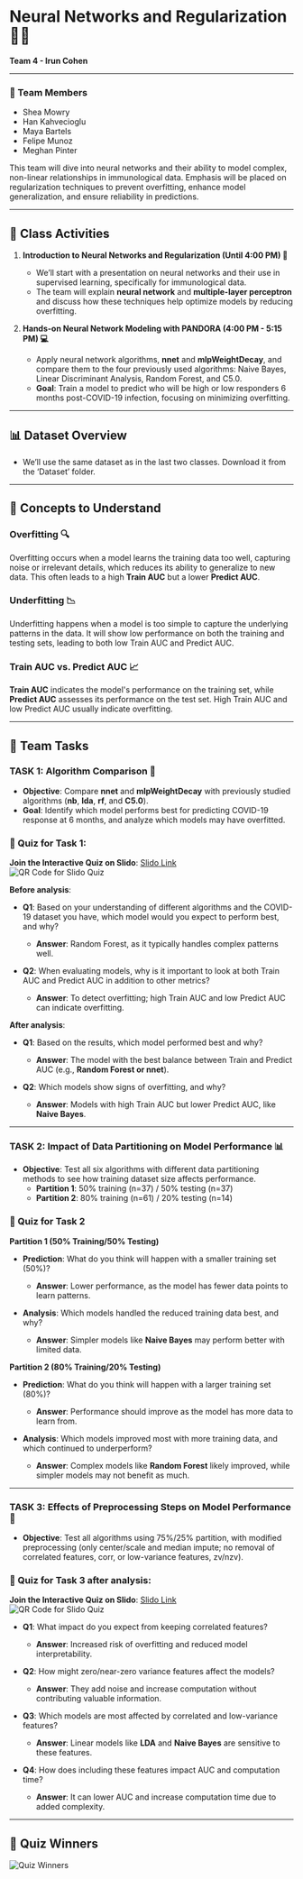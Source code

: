 # Neural Networks and Regularization 🧠🔗
**Team 4 - Irun Cohen**

---

### 👥 Team Members
- Shea Mowry
- Han Kahvecioglu
- Maya Bartels
- Felipe Munoz
- Meghan Pinter

This team will dive into neural networks and their ability to model complex, non-linear relationships in immunological data. Emphasis will be placed on regularization techniques to prevent overfitting, enhance model generalization, and ensure reliability in predictions.

---

## 🌟 Class Activities

1. **Introduction to Neural Networks and Regularization (Until 4:00 PM) 🧠**
   - We’ll start with a presentation on neural networks and their use in supervised learning, specifically for immunological data.
   - The team will explain **neural network** and **multiple-layer perceptron** and discuss how these techniques help optimize models by reducing overfitting.

2. **Hands-on Neural Network Modeling with PANDORA (4:00 PM - 5:15 PM) 💻**
   - Apply neural network algorithms, **nnet** and **mlpWeightDecay**, and compare them to the four previously used algorithms: Naive Bayes, Linear Discriminant Analysis, Random Forest, and C5.0.
   - **Goal**: Train a model to predict who will be high or low responders 6 months post-COVID-19 infection, focusing on minimizing overfitting.

---

## 📊 Dataset Overview
- We’ll use the same dataset as in the last two classes. Download it from the ‘Dataset’ folder.

---

## 🧩 Concepts to Understand

### Overfitting 🔍
Overfitting occurs when a model learns the training data too well, capturing noise or irrelevant details, which reduces its ability to generalize to new data. This often leads to a high **Train AUC** but a lower **Predict AUC**.

### Underfitting 📉
Underfitting happens when a model is too simple to capture the underlying patterns in the data. It will show low performance on both the training and testing sets, leading to both low Train AUC and Predict AUC.

### Train AUC vs. Predict AUC 📈
**Train AUC** indicates the model's performance on the training set, while **Predict AUC** assesses its performance on the test set. High Train AUC and low Predict AUC usually indicate overfitting.

---

## 🎯 Team Tasks

### TASK 1: Algorithm Comparison 🔄
- **Objective**: Compare **nnet** and **mlpWeightDecay** with previously studied algorithms (**nb**, **lda**, **rf**, and **C5.0**).
- **Goal**: Identify which model performs best for predicting COVID-19 response at 6 months, and analyze which models may have overfitted.

### 📝 Quiz for Task 1:
**Join the Interactive Quiz on Slido**: [Slido Link](https://app.sli.do/event/vZQmBiVjSDaCwtayvC4fsw)  
![QR Code for Slido Quiz](https://github.com/atomiclaboratory/systems_immunology_course_2024/blob/main/Course%20Materials/MODULE%204%20-%20Weeks%207-14/team%204%20Irun%20Cohen/images/QR%20Code%20for%20Supervised%20ML%20quiz.png)

**Before analysis**:
- **Q1**: Based on your understanding of different algorithms and the COVID-19 dataset you have, which model would you expect to perform best, and why?  
  - **Answer**: Random Forest, as it typically handles complex patterns well.

- **Q2**: When evaluating models, why is it important to look at both Train AUC and Predict AUC in addition to other metrics?  
  - **Answer**: To detect overfitting; high Train AUC and low Predict AUC can indicate overfitting.

**After analysis**:
- **Q1**: Based on the results, which model performed best and why?  
  - **Answer**: The model with the best balance between Train and Predict AUC (e.g., **Random Forest or nnet**).

- **Q2**: Which models show signs of overfitting, and why?  
  - **Answer**: Models with high Train AUC but lower Predict AUC, like **Naive Bayes**.

---

### TASK 2: Impact of Data Partitioning on Model Performance 📊
- **Objective**: Test all six algorithms with different data partitioning methods to see how training dataset size affects performance.
  - **Partition 1**: 50% training (n=37) / 50% testing (n=37)
  - **Partition 2**: 80% training (n=61) / 20% testing (n=14)

### 📝 Quiz for Task 2
**Partition 1 (50% Training/50% Testing)**
- **Prediction**: What do you think will happen with a smaller training set (50%)?  
  - **Answer**: Lower performance, as the model has fewer data points to learn patterns.

- **Analysis**: Which models handled the reduced training data best, and why?  
  - **Answer**: Simpler models like **Naive Bayes** may perform better with limited data.

**Partition 2 (80% Training/20% Testing)**
- **Prediction**: What do you think will happen with a larger training set (80%)?  
  - **Answer**: Performance should improve as the model has more data to learn from.

- **Analysis**: Which models improved most with more training data, and which continued to underperform?  
  - **Answer**: Complex models like **Random Forest** likely improved, while simpler models may not benefit as much.

---

### TASK 3: Effects of Preprocessing Steps on Model Performance 🧪
- **Objective**: Test all algorithms using 75%/25% partition, with modified preprocessing (only center/scale and median impute; no removal of correlated features, corr, or low-variance features, zv/nzv).
  
### 📝 Quiz for Task 3 after analysis:
**Join the Interactive Quiz on Slido**: [Slido Link](https://app.sli.do/event/vZQmBiVjSDaCwtayvC4fsw)  
![QR Code for Slido Quiz](https://github.com/atomiclaboratory/systems_immunology_course_2024/blob/main/Course%20Materials/MODULE%204%20-%20Weeks%207-14/team%204%20Irun%20Cohen/images/QR%20Code%20for%20Supervised%20ML%20quiz.png)

- **Q1**: What impact do you expect from keeping correlated features?  
  - **Answer**: Increased risk of overfitting and reduced model interpretability.

- **Q2**: How might zero/near-zero variance features affect the models?  
  - **Answer**: They add noise and increase computation without contributing valuable information.

- **Q3**: Which models are most affected by correlated and low-variance features?  
  - **Answer**: Linear models like **LDA** and **Naive Bayes** are sensitive to these features.

- **Q4**: How does including these features impact AUC and computation time?  
  - **Answer**: It can lower AUC and increase computation time due to added complexity.

---

## 🎉 Quiz Winners
![Quiz Winners](https://github.com/atomiclaboratory/systems_immunology_course_2024/blob/main/Course%20Materials/MODULE%204%20-%20Weeks%207-14/team%204%20Irun%20Cohen/images/quiz%20winners.png)
